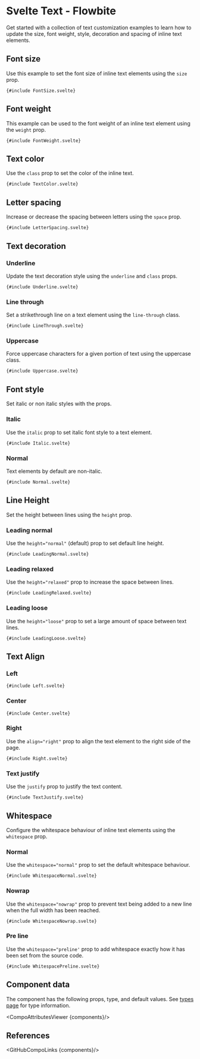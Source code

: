 # Svelte Text - Flowbite


Get started with a collection of text customization examples to learn how to update the size, font weight, style, decoration and spacing of inline text elements.

## Font size

Use this example to set the font size of inline text elements using the `size` prop.

```svelte
{#include FontSize.svelte}
```

## Font weight

This example can be used to the font weight of an inline text element using the `weight` prop.

```svelte
{#include FontWeight.svelte}
```

## Text color

Use the `class` prop to set the color of the inline text.

```svelte
{#include TextColor.svelte}
```

## Letter spacing

Increase or decrease the spacing between letters using the `space` prop.

```svelte
{#include LetterSpacing.svelte}
```

## Text decoration

### Underline

Update the text decoration style using the `underline` and `class` props.

```svelte
{#include Underline.svelte}
```

### Line through

Set a strikethrough line on a text element using the `line-through` class.

```svelte
{#include LineThrough.svelte}
```

### Uppercase

Force uppercase characters for a given portion of text using the uppercase class.

```svelte
{#include Uppercase.svelte}
```

## Font style

Set italic or non italic styles with the props.

### Italic

Use the `italic` prop to set italic font style to a text element.

```svelte
{#include Italic.svelte}
```

### Normal

Text elements by default are non-italic.

```svelte
{#include Normal.svelte}
```

## Line Height

Set the height between lines using the `height` prop.

### Leading normal

Use the `height="normal"` (default) prop to set default line height.

```svelte
{#include LeadingNormal.svelte}
```

### Leading relaxed

Use the `height="relaxed"` prop to increase the space between lines.

```svelte
{#include LeadingRelaxed.svelte}
```

### Leading loose

Use the `height="loose"` prop to set a large amount of space between text lines.

```svelte
{#include LeadingLoose.svelte}
```

## Text Align

### Left

```svelte
{#include Left.svelte}
```

### Center

```svelte
{#include Center.svelte}
```

### Right

Use the `align="right"` prop to align the text element to the right side of the page.

```svelte
{#include Right.svelte}
```

### Text justify

Use the `justify` prop to justify the text content.

```svelte
{#include TextJustify.svelte}
```

## Whitespace

Configure the whitespace behaviour of inline text elements using the `whitespace` prop.

### Normal

Use the `whitespace="normal"` prop to set the default whitespace behaviour.

```svelte
{#include WhitespaceNormal.svelte}
```

### Nowrap

Use the `whitespace="nowrap"` prop to prevent text being added to a new line when the full width has been reached.

```svelte
{#include WhitespaceNowrap.svelte}
```

### Pre line

Use the `whitespace="preline'` prop to add whitespace exactly how it has been set from the source code.

```svelte
{#include WhitespacePreline.svelte}
```

## Component data

The component has the following props, type, and default values. See [types page](/docs/pages/typescript) for type information.

<CompoAttributesViewer {components}/>

## References

<GitHubCompoLinks {components}/>
